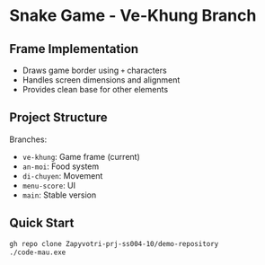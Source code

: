 # Snake Game - Ve-Khung Branch

## Frame Implementation
- Draws game border using `+` characters
- Handles screen dimensions and alignment
- Provides clean base for other elements

## Project Structure
Branches:
- `ve-khung`: Game frame (current)
- `an-moi`: Food system
- `di-chuyen`: Movement 
- `menu-score`: UI
- `main`: Stable version

## Quick Start
```bash
gh repo clone Zapyvotri-prj-ss004-10/demo-repository
./code-mau.exe